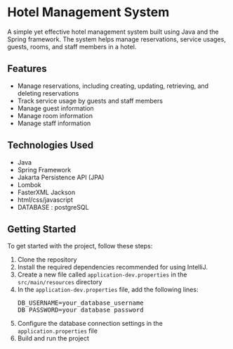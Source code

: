 <h1>Hotel Management System</h1>
    <p>
        A simple yet effective hotel management system built using Java and the Spring framework. The system helps manage reservations, service usages, guests, rooms, and staff members in a hotel.
    </p>
<h2>Features</h2>
    <ul>
        <li>Manage reservations, including creating, updating, retrieving, and deleting reservations</li>
        <li>Track service usage by guests and staff members</li>
        <li>Manage guest information</li>
        <li>Manage room information</li>
        <li>Manage staff information</li>
    </ul>
<h2>Technologies Used</h2>
    <ul>
        <li>Java</li>
        <li>Spring Framework</li>
        <li>Jakarta Persistence API (JPA)</li>
        <li>Lombok</li>
        <li>FasterXML Jackson</li>
        <li>html/css/javascript</li>
        <li>DATABASE : postgreSQL</li>
    </ul>
<h2>Getting Started</h2>
    <p>
        To get started with the project, follow these steps:
    </p>
    <ol>
        <li>Clone the repository</li>
        <li>Install the required dependencies recommended for using IntelliJ.</li>
        <li>Create a new file called <code>application-dev.properties</code> in the <code>src/main/resources</code> directory</li>
        <li>In the <code>application-dev.properties</code> file, add the following lines:
            <pre>DB_USERNAME=your_database_username
DB_PASSWORD=your_database_password</pre>
        </li>
        <li>Configure the database connection settings in the <code>application.properties</code> file</li>
        <li>Build and run the project</li>
    </ol>
